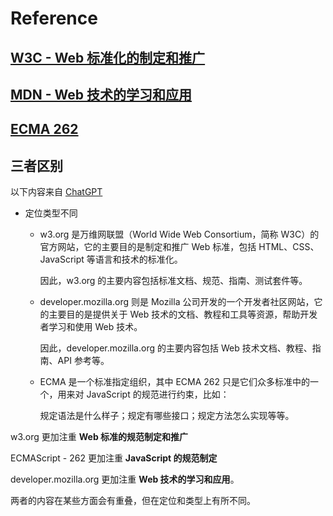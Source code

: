 # Reference

## [W3C - Web 标准化的制定和推广](https://www.w3.org/) 

## [MDN - Web 技术的学习和应用](https://developer.mozilla.org/en-US/) 

## [ECMA 262](https://ecma-international.org/publications-and-standards/standards/ecma-262/) 

## 三者区别

以下内容来自 [ChatGPT](https://chat.openai.com/chat) 

- 定位类型不同

  - w3.org 是万维网联盟（World Wide Web Consortium，简称 W3C）的官方网站，它的主要目的是制定和推广 Web 标准，包括 HTML、CSS、JavaScript 等语言和技术的标准化。

    因此，w3.org 的主要内容包括标准文档、规范、指南、测试套件等。

  - developer.mozilla.org 则是 Mozilla 公司开发的一个开发者社区网站，它的主要目的是提供关于 Web 技术的文档、教程和工具等资源，帮助开发者学习和使用 Web 技术。

    因此，developer.mozilla.org 的主要内容包括 Web 技术文档、教程、指南、API 参考等。

  - ECMA 是一个标准指定组织，其中 ECMA 262 只是它们众多标准中的一个，用来对 JavaScript 的规范进行约束，比如：

    规定语法是什么样子；规定有哪些接口；规定方法怎么实现等等。

w3.org 更加注重 **Web 标准的规范制定和推广**

ECMAScript - 262 更加注重 **JavaScript 的规范制定** 

developer.mozilla.org 更加注重 **Web 技术的学习和应用**。

两者的内容在某些方面会有重叠，但在定位和类型上有所不同。
